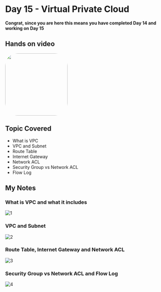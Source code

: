 # Day 15 - Virtual Private Cloud

**Congrat, since you are here this means you have completed Day 14 and working on Day 15**

## Hands on video
<a href="https://youtu.be/tvGBAAk65xY">
<img src="https://i3.ytimg.com/vi/tvGBAAk65xY/hqdefault.jpg" align="center" width="200" style="border-radius:40px" />
</a>

## Topic Covered
  - What is VPC
  - VPC and Subnet
  - Route Table
  - Internet Gateway
  - Network ACL
  - Security Group vs Network ACL
  - Flow Log

## My Notes

  ### What is VPC and what it includes
  ![1](https://user-images.githubusercontent.com/41295276/121141064-2e09bf00-c858-11eb-9a6c-8df3ec64981e.jpeg)
  
  ### VPC and Subnet
  ![2](https://user-images.githubusercontent.com/41295276/121141061-2d712880-c858-11eb-84bc-589354480d73.jpeg)
  
  ### Route Table, Internet Gateway and Network ACL
  ![3](https://user-images.githubusercontent.com/41295276/121141054-2c3ffb80-c858-11eb-9887-1b8b72f069b6.jpeg)
  
  ### Security Group vs Network ACL and Flow Log
  ![4](https://user-images.githubusercontent.com/41295276/121141033-26e2b100-c858-11eb-8ff3-7e072e8d19c9.jpeg)
  
  


  
